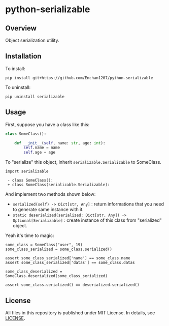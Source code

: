 # python-serializable

## Overview

Object serialization utility.

## Installation

To install:

```
pip install git+https://github.com/Enchan1207/python-serializable
```

To uninstall:

```
pip uninstall serializable
```

## Usage

First, suppose you have a class like this:

```python
class SomeClass():

    def __init__(self, name: str, age: int):
        self.name = name
        self.age = age
```

To "serialize" this object, inherit `serializable.Serializable` to SomeClass.

```
import serializable

 - class SomeClass():
 + class SomeClass(serializable.Serializable):
```

And implement two methods shown below:

 - `serialized(self) -> Dict[str, Any]` : return informations that you need to generate same instance with it.
 - `static deserialized(serialized: Dict[str, Any]) -> Optional[Serializable]` : create instance of this class from "serialized" object.

Yeah it's time to magic:

```
some_class = SomeClass("user", 19)
some_class_serialized = some_class.serialized()

assert some_class_serialized['name'] == some_class.name
assert some_class_serialized['datas'] == some_class.datas

some_class_deserialized = SomeClass.deserialized(some_class_serialized)

assert some_class.serialized() == deserialized.serialized()
```
## License

All files in this repository is published under MIT License.
In details, see [LICENSE](LICENSE).

